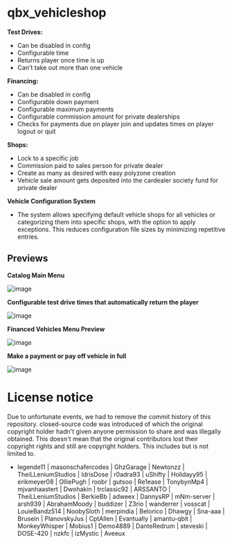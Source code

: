 # qbx_vehicleshop

**Test Drives:**
* Can be disabled in config
* Configurable time
* Returns player once time is up
* Can't take out more than one vehicle


**Financing:**
* Can be disabled in config
* Configurable down payment
* Configurable maximum payments
* Configurable commission amount for private dealerships
* Checks for payments due on player join and updates times on player logout or quit

**Shops:**
* Lock to a specific job
* Commission paid to sales person for private dealer
* Create as many as desired with easy polyzone creation
* Vehicle sale amount gets deposited into the cardealer society fund for private dealer

**Vehicle Configuration System**
* The system allows specifying default vehicle shops for all vehicles or categorizing them into specific shops, with the option to apply exceptions. This reduces configuration file sizes by minimizing repetitive entries.

## Previews
**Catalog Main Menu**

![image](https://github.com/user-attachments/assets/1c0181dc-0a23-4b24-ac5a-cb36b2eb5bf3)

**Configurable test drive times that automatically return the player**

![image](https://github.com/user-attachments/assets/ec513066-0e4f-401d-b3ba-178302682095)

**Financed Vehicles Menu Preview**

![image](https://github.com/user-attachments/assets/5dafcdcf-8299-4dc1-9770-04aee4c0e399)

**Make a payment or pay off vehicle in full**

![image](https://github.com/user-attachments/assets/17c5f71e-e64a-43b1-9a3c-4c1fa092e7ba)

# License notice
Due to unfortunate events, we had to remove the commit history of this repository. closed-source code was introduced of which the original copyright holder hadn't given anyone permission to share and was illegally obtained. This doesn't mean that the original contributors lost their copyright rights and still are copyright holders. This includes but is not limited to.
- legende11 | masonschafercodes | GhzGarage | Newtonzz | TheiLLeniumStudios | IdrisDose | r0adra93 | uShifty | Holidayy95 | erikmeyer08 | OlliePugh | roobr | gutsoo | Re1ease | TonybynMp4 | mjvanhaastert | Dwohakin | trclassic92 | ARSSANTO | TheiLLeniumStudios | BerkieBb | adweex | DannysRP | mNm-server | arsh939 | AbrahamMoody | buddizer | Z3rio | wanderrer | vosscat | LouieBandz514 | NoobySloth | merpindia | Belorico | Dhawgy | Sna-aaa | Brusein | PlanovskyJus | CptAllen | Evantually | amantu-qbit | MonkeyWhisper | Mobius1 | Demo4889 | DanteRedrum | steveski | DOSE-420 | nzkfc | izMystic | Aveeux
